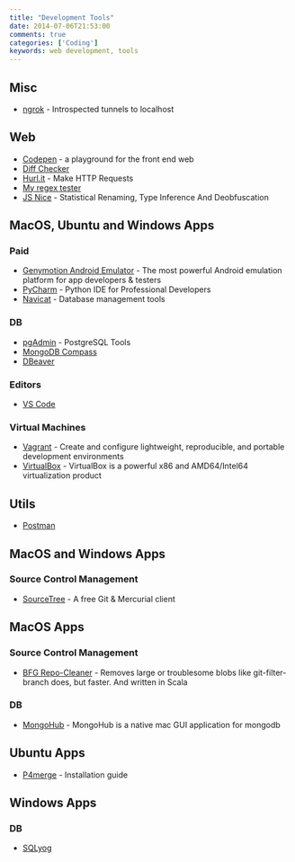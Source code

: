 ```yaml
---
title: "Development Tools"
date: 2014-07-06T21:53:00
comments: true
categories: ['Coding']
keywords: web development, tools
---
```


## Misc
* [ngrok](https://ngrok.com/) - Introspected tunnels to localhost

## Web
* [Codepen](http://codepen.io/) - a playground for the front end web
* [Diff Checker](http://www.diffchecker.com/diff)
* [Hurl.it](http://www.hurl.it/) - Make HTTP Requests
* [My regex tester](http://www.myregextester.com/index.php)
* [JS Nice](http://jsnice.org/) - Statistical Renaming, Type Inference And Deobfuscation


## MacOS, Ubuntu and Windows Apps
### Paid
* [Genymotion Android Emulator](https://www.genymotion.com/desktop/) - The most powerful Android emulation platform for app developers & testers
* [PyCharm](https://www.jetbrains.com/pycharm/) - Python IDE
for Professional Developers
* [Navicat](http://www.navicat.com/products) - Database management tools

### DB
* [pgAdmin](http://www.pgadmin.org/) - PostgreSQL Tools
* [MongoDB Compass](https://www.mongodb.com/products/compass)
* [DBeaver](https://dbeaver.io/)

### Editors
* [VS Code](https://code.visualstudio.com/)

### Virtual Machines
* [Vagrant](http://www.vagrantup.com/) - Create and configure lightweight, reproducible, and portable development environments
* [VirtualBox](https://www.virtualbox.org/) - VirtualBox is a powerful x86 and AMD64/Intel64 virtualization product

## Utils
* [Postman](https://www.getpostman.com/)

## MacOS and Windows Apps

### Source Control Management
* [SourceTree](http://www.sourcetreeapp.com/) - A free Git & Mercurial client

## MacOS Apps
### Source Control Management
* [BFG Repo-Cleaner](https://rtyley.github.io/bfg-repo-cleaner/) - Removes large or troublesome blobs like git-filter-branch does, but faster. And written in Scala

### DB
* [MongoHub](https://github.com/bububa/MongoHub-Mac) - MongoHub is a native mac GUI application for mongodb

## Ubuntu Apps
* [P4merge](https://pempek.net/articles/2014/04/18/git-p4merge/) - Installation guide

## Windows Apps

### DB
* [SQLyog](https://www.webyog.com/product/sqlyog)
